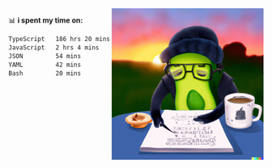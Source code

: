   <a href="https://labs.openai.com/s/SDpMzMDOjceb9FnPC9VOoBlW">
    <img align="right" alt="png" src="https://raw.githubusercontent.com/raghavan/raghavan/main/dalle_avocado.png" width="300" />
  </a>

📊 **i spent my time on:**
<!--START_SECTION:waka-->

```txt
TypeScript   186 hrs 20 mins ████████████████████████▒   97.34 %
JavaScript   2 hrs 4 mins    ▒░░░░░░░░░░░░░░░░░░░░░░░░   01.08 %
JSON         54 mins         ░░░░░░░░░░░░░░░░░░░░░░░░░   00.48 %
YAML         42 mins         ░░░░░░░░░░░░░░░░░░░░░░░░░   00.37 %
Bash         20 mins         ░░░░░░░░░░░░░░░░░░░░░░░░░   00.18 %
```

<!--END_SECTION:waka-->


